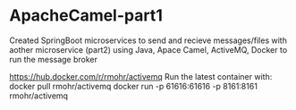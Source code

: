 # ApacheCamel-part1
Created SpringBoot microservices to send and recieve messages/files with aother microservice (part2) using Java, Apace Camel, ActiveMQ, Docker to run the message 
broker


https://hub.docker.com/r/rmohr/activemq
Run the latest container with:
docker pull rmohr/activemq
docker run -p 61616:61616 -p 8161:8161 rmohr/activemq

